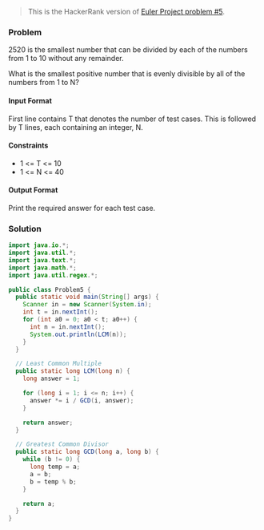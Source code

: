 
> This is the HackerRank version of [Euler Project problem #5](https://www.hackerrank.com/contests/projecteuler/challenges/euler005/problem).

### Problem

2520 is the smallest number that can be divided by each of the numbers from 1 to 10 without any remainder.

What is the smallest positive number that is evenly divisible by all of the numbers from 1 to N?

#### Input Format

First line contains T that denotes the number of test cases. This is followed by T lines, each containing an integer, N.

#### Constraints

- 1 <= T <= 10
- 1 <= N <= 40

#### Output Format

Print the required answer for each test case.

### Solution

```java
import java.io.*;
import java.util.*;
import java.text.*;
import java.math.*;
import java.util.regex.*;

public class Problem5 {
  public static void main(String[] args) {
    Scanner in = new Scanner(System.in);
    int t = in.nextInt();
    for (int a0 = 0; a0 < t; a0++) {
      int n = in.nextInt();
      System.out.println(LCM(n));
    }
  }

  // Least Common Multiple
  public static long LCM(long n) {
    long answer = 1;

    for (long i = 1; i <= n; i++) {
      answer *= i / GCD(i, answer);
    }

    return answer;
  }

  // Greatest Common Divisor
  public static long GCD(long a, long b) {
    while (b != 0) {
      long temp = a;
      a = b;
      b = temp % b;
    }

    return a;
  }
}
```
